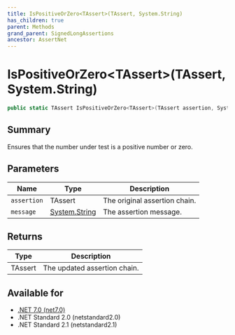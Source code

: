 ```yaml
---
title: IsPositiveOrZero<TAssert>(TAssert, System.String)
has_children: true
parent: Methods
grand_parent: SignedLongAssertions
ancestor: AssertNet
---
```

# IsPositiveOrZero&lt;TAssert&gt;(TAssert, System.String)

```csharp
public static TAssert IsPositiveOrZero<TAssert>(TAssert assertion, System.String message);
```

## Summary
Ensures that the number under test is a positive number or zero.

## Parameters
|Name|Type|Description|
|-|-|-|
|`assertion`|TAssert|The original assertion chain.|
|`message`|[System.String](https://learn.microsoft.com/en-us/dotnet/api/system.string)|The assertion message.|

## Returns
|Type|Description|
|-|-|
|TAssert|The updated assertion chain.|

## Available for
- [.NET 7.0 (net7.0)](https://versionsof.net/core/7.0/)
- .NET Standard 2.0 (netstandard2.0)
- .NET Standard 2.1 (netstandard2.1)
